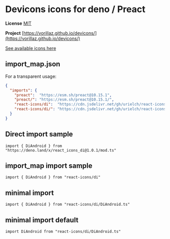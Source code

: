 # Devicons icons for deno / Preact

**License** [MIT](https://github.com/Klarr-Agency/Circum-Icons/blob/main/LICENSE)

**Project** [https://vorillaz.github.io/devicons/](https://vorillaz.github.io/devicons/)

[See available icons here](https://react-icons.github.io/react-icons/icons?name=di)

## import_map.json

For a transparent usage:

```json
{
  "imports": {
    "preact":  "https://esm.sh/preact@10.15.1",
    "preact/": "https://esm.sh/preact@10.15.1/",
    "react-icons/di":  "https://cdn.jsdelivr.net/gh/urielch/react-icons-di@1.0.1/mod.ts",
    "react-icons/di/": "https://cdn.jsdelivr.net/gh/urielch/react-icons-di/ico/",
  }
}
```

## Direct import sample

`import { DiAndroid } from "https://deno.land/x/react_icons_di@1.0.1/mod.ts"`

## import_map import sample

`import { DiAndroid } from "react-icons/di"`

## minimal import

`import { DiAndroid } from "react-icons/di/DiAndroid.ts"`

## minimal import default

`import DiAndroid from "react-icons/di/DiAndroid.ts"`

